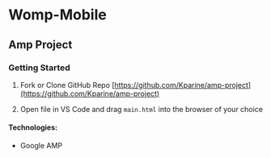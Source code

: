 # Womp-Mobile

## Amp Project

### Getting Started

1. Fork or Clone GitHub Repo [https://github.com/Kparine/amp-project](https://github.com/Kparine/amp-project)

2. Open file in VS Code and drag `main.html` into the browser of your choice

#### Technologies:

- Google AMP
